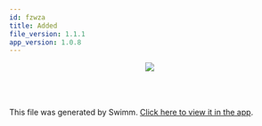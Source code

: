 ```yaml
---
id: fzwza
title: Added
file_version: 1.1.1
app_version: 1.0.8
---
```


<div align="center"><img src="https://media3.giphy.com/media/cCuBNLbZqclxkpWyby/giphy.gif?cid=d56c4a8bqhtnuiin9g5e5si5o5yhpigydumzbnlakkrpubss&rid=giphy.gif&ct=g" style="width:'50%'"/></div>

<br/>

<br/>

<br/>

This file was generated by Swimm. [Click here to view it in the app](https://app.swimm.io/repos/Z2l0aHViJTNBJTNBYmFja2VuZC1zd2ltbSUzQSUzQXJpY2FyZG9sb3Blemc=/docs/fzwza).
